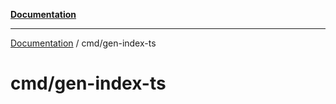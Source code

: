 [**Documentation**](../README.md)

---

[Documentation](../README.md) / cmd/gen-index-ts

# cmd/gen-index-ts
